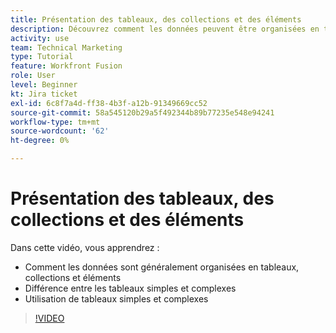 ```yaml
---
title: Présentation des tableaux, des collections et des éléments
description: Découvrez comment les données peuvent être organisées en tableaux, collections et éléments et comment utiliser des tableaux simples et complexes, dans [!DNL Adobe Workfront Fusion].
activity: use
team: Technical Marketing
type: Tutorial
feature: Workfront Fusion
role: User
level: Beginner
kt: Jira ticket
exl-id: 6c8f7a4d-ff38-4b3f-a12b-91349669cc52
source-git-commit: 58a545120b29a5f492344b89b77235e548e94241
workflow-type: tm+mt
source-wordcount: '62'
ht-degree: 0%

---
```


# Présentation des tableaux, des collections et des éléments

Dans cette vidéo, vous apprendrez :

* Comment les données sont généralement organisées en tableaux, collections et éléments
* Différence entre les tableaux simples et complexes
* Utilisation de tableaux simples et complexes

>[!VIDEO](https://video.tv.adobe.com/v/335298/?quality=12)
